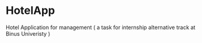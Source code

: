 # HotelApp
Hotel Application for management ( a task for internship alternative track at Binus Univeristy )
